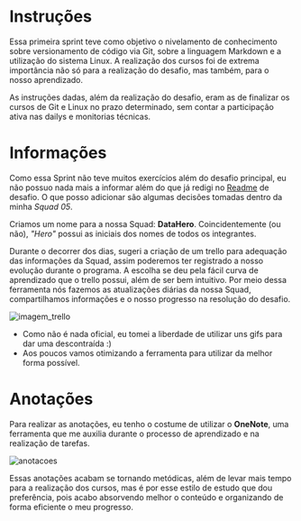 # **Instruções**

Essa primeira sprint teve como objetivo o nivelamento de conhecimento sobre versionamento de código via Git, sobre a linguagem Markdown e a utilização do sistema Linux. A realização dos cursos foi de extrema importância não só para a realização do desafio, mas também, para o nosso aprendizado. 

As instruções dadas, além da realização do desafio, eram as de finalizar os cursos de Git e Linux no prazo determinado, sem contar a participação ativa nas dailys e monitorias técnicas. 

# **Informações**

Como essa Sprint não teve muitos exercícios além do desafio principal, eu não possuo nada mais a informar além do que já redigi no [Readme](https://github.com/heitorkobayashi/PB-HEITOR-KOBAYASHI/blob/main/Sprint%201/desafio/README.md) de desafio. O que posso adicionar são algumas decisões tomadas dentro da minha _Squad 05_. 

Criamos um nome para a nossa Squad: **DataHero**. Coincidentemente (ou não), _"Hero"_ possui as iniciais dos nomes de todos os integrantes. 

Durante o decorrer dos dias, sugeri a criação de um trello para adequação das informações da Squad, assim poderemos ter registrado a nosso evolução durante o programa. A escolha se deu pela fácil curva de aprendizado que o trello possui, além de ser bem intuitivo. Por meio dessa ferramenta nós fazemos as atualizações diárias da nossa Squad, compartilhamos informações e o nosso progresso na resolução do desafio.

![imagem_trello](https://github.com/heitorkobayashi/PB-HEITOR-KOBAYASHI/blob/main/Sprint%201/evidencias/trello_squad.png)

- Como não é nada oficial, eu tomei a liberdade de utilizar uns gifs para dar uma descontraída :)
- Aos poucos vamos otimizando a ferramenta para utilizar da melhor forma possível. 

# **Anotações**

Para realizar as anotações, eu tenho o costume de utilizar o **OneNote**, uma ferramenta que me auxilia durante o processo de aprendizado e na realização de tarefas. 

![anotacoes](https://github.com/heitorkobayashi/PB-HEITOR-KOBAYASHI/blob/main/Sprint%201/evidencias/Anotacoes_01.png)

Essas anotações acabam se tornando metódicas, além de levar mais tempo para a realização dos cursos, mas é por esse estilo de estudo que dou preferência, pois acabo absorvendo melhor o conteúdo e organizando de forma eficiente o meu progresso.